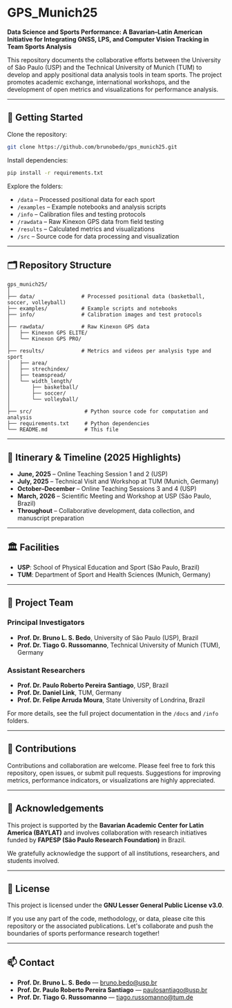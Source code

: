 # GPS_Munich25

**Data Science and Sports Performance: A Bavarian–Latin American Initiative for Integrating GNSS, LPS, and Computer Vision Tracking in Team Sports Analysis**

This repository documents the collaborative efforts between the University of São Paulo (USP) and the Technical University of Munich (TUM) to develop and apply positional data analysis tools in team sports. The project promotes academic exchange, international workshops, and the development of open metrics and visualizations for performance analysis.

---

## 🚀 Getting Started

Clone the repository:
```bash
git clone https://github.com/brunobedo/gps_munich25.git
````

Install dependencies:

```bash
pip install -r requirements.txt
```

Explore the folders:

* `/data` – Processed positional data for each sport
* `/examples` – Example notebooks and analysis scripts
* `/info` – Calibration files and testing protocols
* `/rawdata` – Raw Kinexon GPS data from field testing
* `/results` – Calculated metrics and visualizations
* `/src` – Source code for data processing and visualization

---

## 🗂 Repository Structure

```
gps_munich25/
│
├── data/               # Processed positional data (basketball, soccer, volleyball)
├── examples/           # Example scripts and notebooks
├── info/               # Calibration images and test protocols
│
├── rawdata/            # Raw Kinexon GPS data
│   ├── Kinexon GPS ELITE/
│   └── Kinexon GPS PRO/
│
├── results/            # Metrics and videos per analysis type and sport
│   ├── area/
│   ├── strechindex/
│   ├── teamspread/
│   └── width_length/
│       ├── basketball/
│       ├── soccer/
│       └── volleyball/
│
├── src/                 # Python source code for computation and analysis
├── requirements.txt     # Python dependencies
└── README.md            # This file
```

---

## 📅 Itinerary & Timeline (2025 Highlights)

* **June, 2025** – Online Teaching Session 1 and 2 (USP)
* **July, 2025** – Technical Visit and Workshop at TUM (Munich, Germany)
* **October–December** – Online Teaching Sessions 3 and 4 (USP)
* **March, 2026** – Scientific Meeting and Workshop at USP (São Paulo, Brazil)
* **Throughout** – Collaborative development, data collection, and manuscript preparation

---

## 🏛 Facilities

* **USP**: School of Physical Education and Sport (São Paulo, Brazil)
* **TUM**: Department of Sport and Health Sciences (Munich, Germany)

---

## 👥 Project Team

### Principal Investigators

* **Prof. Dr. Bruno L. S. Bedo**, University of São Paulo (USP), Brazil
* **Prof. Dr. Tiago G. Russomanno**, Technical University of Munich (TUM), Germany

### Assistant Researchers

* **Prof. Dr. Paulo Roberto Pereira Santiago**, USP, Brazil
* **Prof. Dr. Daniel Link**, TUM, Germany
* **Prof. Dr. Felipe Arruda Moura**, State University of Londrina, Brazil

For more details, see the full project documentation in the `/docs` and `/info` folders.

---

## 🤝 Contributions

Contributions and collaboration are welcome. Please feel free to fork this repository, open issues, or submit pull requests. Suggestions for improving metrics, performance indicators, or visualizations are highly appreciated.

---

## 🙏 Acknowledgements

This project is supported by the **Bavarian Academic Center for Latin America (BAYLAT)** and involves collaboration with research initiatives funded by **FAPESP (São Paulo Research Foundation)** in Brazil.

We gratefully acknowledge the support of all institutions, researchers, and students involved.

---

## 📄 License

This project is licensed under the **GNU Lesser General Public License v3.0**.

If you use any part of the code, methodology, or data, please cite this repository or the associated publications. Let's collaborate and push the boundaries of sports performance research together!

---

## 📫 Contact
* **Prof. Dr. Bruno L. S. Bedo** — [bruno.bedo@usp.br](mailto:bruno.bedo@usp.br)
* **Prof. Dr. Paulo Roberto Pereira Santiago** — [paulosantiago@usp.br](mailto:paulosantiago@usp.br)
* **Prof. Dr. Tiago G. Russomanno** — [tiago.russomanno@tum.de](mailto:tiago.russomanno@tum.de)

```
